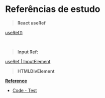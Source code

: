 # Referências de estudo

> **React useRef**

[useRef()](https://react.dev/learn/referencing-values-with-refs)

<br>

> **Input Ref:**

[useRef | InputElement](https://bobbyhadz.com/blog/react-useref-object-is-possibly-null)

> **HTMLDivElement**

[**Reference**](https://bobbyhadz.com/blog/typescript-left-hand-side-of-assignment-not-optional)

* [Code - Test](src/components/Div.tsx)